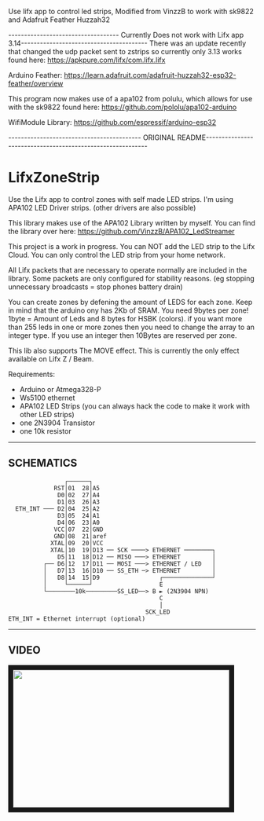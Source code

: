 Use lifx app to control led strips, Modified from VinzzB to work with sk9822 and Adafruit Feather Huzzah32

----------------------------------- Currently Does not work with Lifx app 3.14----------------------------------------
There was an update recently that changed the udp packet sent to zstrips so currently only 3.13 works found here:
https://apkpure.com/lifx/com.lifx.lifx

Arduino Feather:
https://learn.adafruit.com/adafruit-huzzah32-esp32-feather/overview

This program now makes use of a apa102 from polulu, which allows for use with the sk9822 found here:
https://github.com/pololu/apa102-arduino

WifiModule Library:
https://github.com/espressif/arduino-esp32

------------------------------------------ ORIGINAL README-----------------------------------------------------------
# LifxZoneStrip
Use the Lifx app to control zones with self made LED strips. I'm using APA102 LED Driver strips. (other drivers are also possible)

This library makes use of the APA102 Library written by myself. You can find the library over here: https://github.com/VinzzB/APA102_LedStreamer

This project is a work in progress. 
You can NOT add the LED strip to the Lifx Cloud. You can only control the LED strip from your home network.

All Lifx packets that are necessary to operate normally are included in the library. Some packets are only configured for stability reasons. (eg stopping unnecessary broadcasts = stop phones battery drain)

You can create zones by defening the amount of LEDS for each zone. Keep in mind that the arduino ony has 2Kb of SRAM. You need 9bytes per zone! 1byte = Amount of Leds and 8 bytes for HSBK (colors). if you want more than 255 leds in one or more zones then you need to change the array to an integer type. If you use an integer then 10Bytes are reserved per zone.

This lib also supports The MOVE effect. This is currently the only effect available on Lifx Z / Beam.

Requirements:
- Arduino or Atmega328-P 
- Ws5100 ethernet 
- APA102 LED Strips (you can always hack the code to make it work with other LED strips)
- one 2N3904 Transistor 
- one 10k resistor
----------------------------------------------------------------------------------------
SCHEMATICS
----------------------------------------------------------------------------------------
```
                ┌──────┐
             RST│01  28│A5
              D0│02  27│A4
              D1│03  26│A3
  ETH_INT ─── D2│04  25│A2
              D3│05  24│A1
              D4│06  23│A0
             VCC│07  22│GND
             GND│08  21│aref
            XTAL│09  20│VCC
            XTAL│10  19│D13 ── SCK ────> ETHERNET ────────┐
              D5│11  18│D12 ── MISO ───> ETHERNET         │
          ┌── D6│12  17│D11 ── MOSI ───> ETHERNET / LED   │
          │   D7│13  16│D10 ── SS_ETH ─> ETHERNET         │
          │   D8│14  15│D9                 ┌──────────────┘
          │     └──────┘                   E
          └────────10k─────────SS_LED──> B ► (2N3904 NPN)
                                           C
                                           │
                                       SCK_LED
ETH_INT = Ethernet interrupt (optional)
```
----------------------------------------------------------------------------------------
VIDEO
----------------------------------------------------------------------------------------

<a href="http://www.youtube.com/watch?feature=player_embedded&v=BSZx7j49QeA
" target="_blank"><img src="http://img.youtube.com/vi/BSZx7j49QeA/0.jpg" 
alt="" width="440" height="280" border="10" /></a>
